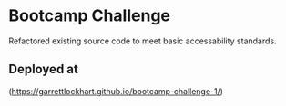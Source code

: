# Bootcamp Challenge

Refactored existing source code to meet basic accessability standards.

## Deployed at

(https://garrettlockhart.github.io/bootcamp-challenge-1/)